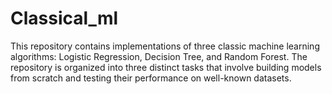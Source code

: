 # Classical_ml
This repository contains implementations of three classic machine learning algorithms: Logistic Regression, Decision Tree, and Random Forest. The repository is organized into three distinct tasks that involve building models from scratch and testing their performance on well-known datasets.
